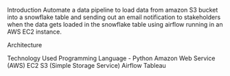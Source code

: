 Introduction
Automate a data pipeline to load data from amazon S3 bucket into a snowflake table and sending out an email notification to stakeholders when the data gets loaded in the snowflake table using airflow running in an AWS EC2 instance. 

Architecture


Technology Used
Programming Language - Python
Amazon Web Service (AWS)
EC2
S3 (Simple Storage Service)
Airflow
Tableau

